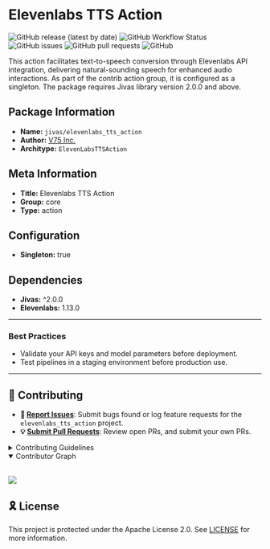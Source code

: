 # Elevenlabs TTS Action

![GitHub release (latest by date)](https://img.shields.io/github/v/release/TrueSelph/elevenlabs_tts_action)
![GitHub Workflow Status](https://img.shields.io/github/actions/workflow/status/TrueSelph/elevenlabs_tts_action/test-elevenlabs_tts_action.yaml)
![GitHub issues](https://img.shields.io/github/issues/TrueSelph/elevenlabs_tts_action)
![GitHub pull requests](https://img.shields.io/github/issues-pr/TrueSelph/elevenlabs_tts_action)
![GitHub](https://img.shields.io/github/license/TrueSelph/elevenlabs_tts_action)

This action facilitates text-to-speech conversion through Elevenlabs API integration, delivering natural-sounding speech for enhanced audio interactions. As part of the contrib action group, it is configured as a singleton. The package requires Jivas library version 2.0.0 and above.

## Package Information

- **Name:** `jivas/elevenlabs_tts_action`
- **Author:** [V75 Inc.](https://v75inc.com/)
- **Architype:** `ElevenLabsTTSAction`

## Meta Information

- **Title:** Elevenlabs TTS Action
- **Group:** core
- **Type:** action

## Configuration

- **Singleton:** true

## Dependencies
- **Jivas:** ^2.0.0
- **Elevenlabs:** 1.13.0

---

### Best Practices
- Validate your API keys and model parameters before deployment.
- Test pipelines in a staging environment before production use.

---

## 🔰 Contributing

- **🐛 [Report Issues](https://github.com/TrueSelph/elevenlabs_tts_action/issues)**: Submit bugs found or log feature requests for the `elevenlabs_tts_action` project.
- **💡 [Submit Pull Requests](https://github.com/TrueSelph/elevenlabs_tts_action/blob/main/CONTRIBUTING.md)**: Review open PRs, and submit your own PRs.

<details closed>
<summary>Contributing Guidelines</summary>

1. **Fork the Repository**: Start by forking the project repository to your GitHub account.
2. **Clone Locally**: Clone the forked repository to your local machine using a git client.
   ```sh
   git clone https://github.com/TrueSelph/elevenlabs_tts_action
   ```
3. **Create a New Branch**: Always work on a new branch, giving it a descriptive name.
   ```sh
   git checkout -b new-feature-x
   ```
4. **Make Your Changes**: Develop and test your changes locally.
5. **Commit Your Changes**: Commit with a clear message describing your updates.
   ```sh
   git commit -m 'Implemented new feature x.'
   ```
6. **Push to GitHub**: Push the changes to your forked repository.
   ```sh
   git push origin new-feature-x
   ```
7. **Submit a Pull Request**: Create a PR against the original project repository. Clearly describe the changes and their motivations.
8. **Review**: Once your PR is reviewed and approved, it will be merged into the main branch. Congratulations on your contribution!
</details>

<details open>
<summary>Contributor Graph</summary>
<br>
<p align="left">
    <a href="https://github.com/TrueSelph/elevenlabs_tts_action/graphs/contributors">
        <img src="https://contrib.rocks/image?repo=TrueSelph/elevenlabs_tts_action" />
   </a>
</p>
</details>

## 🎗 License

This project is protected under the Apache License 2.0. See [LICENSE](../LICENSE) for more information.
